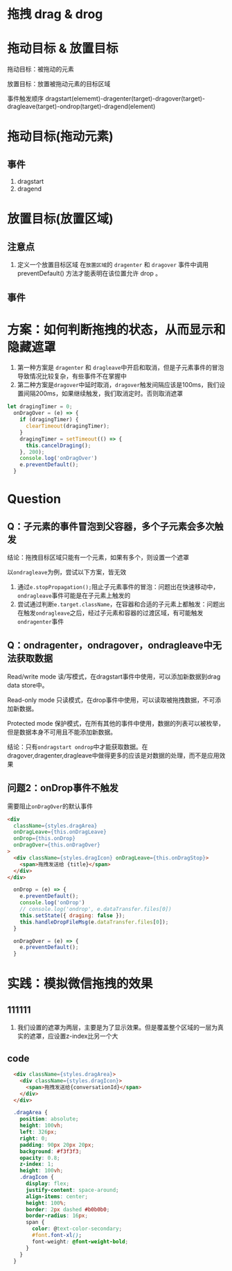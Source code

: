 # 拖拽 drag & drog

# 拖动目标 & 放置目标
拖动目标：被拖动的元素

放置目标：放置被拖动元素的目标区域

事件触发顺序
dragstart(elememt)-dragenter(target)-dragover(target)-dragleave(target)-ondrop(target)-dragend(element)

# 拖动目标(拖动元素)
## 事件
1. dragstart
2. dragend

# 放置目标(放置区域)

## 注意点
1. 定义一个放置目标区域
在`放置区域`的 `dragenter` 和 `dragover` 事件中调用  preventDefault() 方法才能表明在该位置允许 drop 。

## 事件


# 方案：如何判断拖拽的状态，从而显示和隐藏遮罩
1. 第一种方案是 `dragenter` 和 `dragleave`中开启和取消，但是子元素事件的冒泡导致情况比较复杂，有些事件不在掌握中
2. 第二种方案是`dragover`中延时取消，`dragover`触发间隔应该是100ms，我们设置间隔200ms，如果继续触发，我们取消定时。否则取消遮罩

```js
let dragingTimer = 0;
  onDragOver = (e) => {
    if (dragingTimer) {
      clearTimeout(dragingTimer);
    }
    dragingTimer = setTimeout(() => {
      this.cancelDraging();
    }, 200);
    console.log('onDragOver')
    e.preventDefault();
  }
```



# Question

## Q：子元素的事件冒泡到父容器，多个子元素会多次触发
结论：拖拽目标区域只能有一个元素，如果有多个，则设置一个遮罩

以`ondragleave`为例，尝试以下方案，皆无效
1. 通过`e.stopPropagation();`阻止子元素事件的冒泡：问题出在快速移动中，`ondragleave`事件可能是在子元素上触发的
2. 尝试通过判断`e.target.className`，在容器和合适的子元素上都触发：问题出在触发`ondragleave`之后，经过子元素和容器的过渡区域，有可能触发`ondragenter`事件

<!-- 通过一些标识去判断是哪个元素触发的事件，例如`onDragLeave`在容器的子元素上也能触发，所以我们判断`e.target.className === styles.container` -->

## Q：ondragenter，ondragover，ondragleave中无法获取数据
Read/write mode
读/写模式，在dragstart事件中使用，可以添加新数据到drag data store中。

Read-only mode
只读模式，在drop事件中使用，可以读取被拖拽数据，不可添加新数据。

Protected mode
保护模式，在所有其他的事件中使用，数据的列表可以被枚举，但是数据本身不可用且不能添加新数据。

结论：只有`ondragstart ondrop`中才能获取数据。在dragover,dragenter,dragleave中做得更多的应该是对数据的处理，而不是应用效果


## 问题2：onDrop事件不触发
需要阻止`onDragOver`的默认事件
```html
<div
  className={styles.dragArea}
  onDragLeave={this.onDragLeave}
  onDrop={this.onDrop}
  onDragOver={this.onDragOver}
>
  <div className={styles.dragIcon} onDragLeave={this.onDragStop}>
    <span>拖拽发送给 {title}</span>
  </div>
</div>
```
```js
  onDrop = (e) => {
    e.preventDefault();
    console.log('onDrop')
    // console.log('ondrop', e.dataTransfer.files[0])
    this.setState({ draging: false });
    this.handleDropFileMsg(e.dataTransfer.files[0]);
  }

  onDragOver = (e) => {
    e.preventDefault();
  }
```


# 实践：模拟微信拖拽的效果

## 111111
1. 我们设置的遮罩为两层，主要是为了显示效果。但是覆盖整个区域的一层为真实的遮罩，应设置z-index比另一个大



## code
```html
  <div className={styles.dragArea}>
    <div className={styles.dragIcon}>
      <span>拖拽发送给{conversationId}</span>
    </div>
  </div>
```

```css
  .dragArea {
    position: absolute;
    height: 100vh;
    left: 326px;
    right: 0;
    padding: 90px 20px 20px;
    background: #f3f3f3;
    opacity: 0.8;
    z-index: 1;
    height: 100vh;
    .dragIcon {
      display: flex;
      justify-content: space-around;
      align-items: center;
      height: 100%;
      border: 2px dashed #b0b0b0;
      border-radius: 16px;
      span {
        color: @text-color-secondary;
        #font.font-xl();
        font-weight: @font-weight-bold;
      }
    }
  }
```